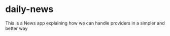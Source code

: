 # daily-news

This is a News app explaining how we can handle providers in a simpler and better way
